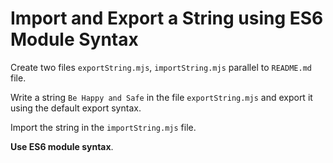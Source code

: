 # Import and Export a String using ES6 Module Syntax

Create two files `exportString.mjs`, `importString.mjs` parallel to `README.md` file.

Write a string `Be Happy and Safe` in the file `exportString.mjs` and export it using the default export syntax.

Import the string in the `importString.mjs` file.

<b>Use ES6 module syntax</b>.
